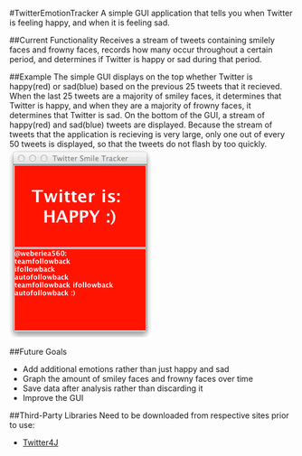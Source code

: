 #TwitterEmotionTracker
A simple GUI application that tells you when Twitter is feeling happy, and when it is feeling sad.

##Current Functionality
Receives a stream of tweets containing smilely faces and frowny faces, records how many occur throughout a certain period, and determines if Twitter is happy or sad during that period.

##Example
The simple GUI displays on the top whether Twitter is happy(red) or sad(blue) based on the previous 25 tweets that it recieved.  When the last 25 tweets are a majority of smiley faces, it determines that Twitter is happy, and when they are a majority of frowny faces, it determines that Twitter is sad.  On the bottom of the GUI, a stream of happy(red) and sad(blue) tweets are displayed.  Because the stream of tweets that the application is recieving is very large, only one out of every 50 tweets is displayed, so that the tweets do not flash by too quickly.
![TwitterSmileTracker](https://raw.githubusercontent.com/thomasdclark/TwitterSmileTracker/master/resources/TwitterSmileTracker.gif)

##Future Goals
* Add additional emotions rather than just happy and sad
* Graph the amount of smiley faces and frowny faces over time
* Save data after analysis rather than discarding it
* Improve the GUI

##Third-Party Libraries
Need to be downloaded from respective sites prior to use:
* [Twitter4J](http://twitter4j.org)
